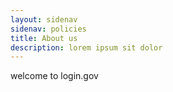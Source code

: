 ```yaml
---
layout: sidenav
sidenav: policies
title: About us
description: lorem ipsum sit dolor
---
```

welcome to login.gov
